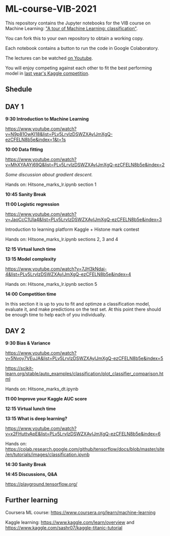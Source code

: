 # ML-course-VIB-2021

This repository contains the Jupyter notebooks for the VIB course on Machine Learning: ["A tour of Machine Learning: classification"](https://training.vib.be/all-trainings/tour-machine-learning-classification).

You can fork this to your own repository to obtain a working copy.

Each notebook contains a button to run the code in Google Colaboratory.

The lectures can be watched [on Youtube](https://www.youtube.com/playlist?list=PLv5LrvIzDSWZXAyIJmXgQ-ezCFELN8b5e).

You will enjoy competing against each other to fit the best performing model in [last year's Kaggle competition](https://www.kaggle.com/t/2f1d0164445f4cea81b03ffeddb558df).

## Shedule

## DAY 1

**9:30 Introduction to Machine Learning**

https://www.youtube.com/watch?v=N9p81OwKI18&list=PLv5LrvIzDSWZXAyIJmXgQ-ezCFELN8b5e&index=1&t=1s

**10:00 Data fitting**

https://www.youtube.com/watch?v=MhXYAAYj69Q&list=PLv5LrvIzDSWZXAyIJmXgQ-ezCFELN8b5e&index=2

*Some discussion about gradient descent.*

Hands on: Hitsone_marks_lr.ipynb section 1

**10:45 Sanity Break**

**11:00 Logistic regression**

https://www.youtube.com/watch?v=JaoCcC1UIa4&list=PLv5LrvIzDSWZXAyIJmXgQ-ezCFELN8b5e&index=3

Introduction to learning platform Kaggle + Histone mark contest

Hands on: Hitsone_marks_lr.ipynb sections 2, 3 and 4

**12:15 Virtual lunch time**

**13:15 Model complexity**

https://www.youtube.com/watch?v=7JH3kNdai-4&list=PLv5LrvIzDSWZXAyIJmXgQ-ezCFELN8b5e&index=4

Hands on: Hitsone_marks_lr.ipynb section 5

**14:00 Competition time**

In this section it is up to you to fit and optimze a classification model, evaluate it, and make predictions on the test set.
At this point there should be enough time to help each of you individually.

## DAY 2

**9:30 Bias & Variance**

https://www.youtube.com/watch?v=5Nvoy7VEuJA&list=PLv5LrvIzDSWZXAyIJmXgQ-ezCFELN8b5e&index=5

https://scikit-learn.org/stable/auto_examples/classification/plot_classifier_comparison.html

Hands on: Hitsone_marks_dt.ipynb

**11:00 Improve your Kaggle AUC score**

**12:15 Virtual lunch time**

**13:15 What is deep learning?**

https://www.youtube.com/watch?v=x2FHuttvApE&list=PLv5LrvIzDSWZXAyIJmXgQ-ezCFELN8b5e&index=6

Hands on: https://colab.research.google.com/github/tensorflow/docs/blob/master/site/en/tutorials/images/classification.ipynb

**14:30 Sanity Break**

**14:45 Discussions, Q&A**

https://playground.tensorflow.org/

## Further learning

Coursera ML course: https://www.coursera.org/learn/machine-learning

Kaggle learning: https://www.kaggle.com/learn/overview and https://www.kaggle.com/sashr07/kaggle-titanic-tutorial


